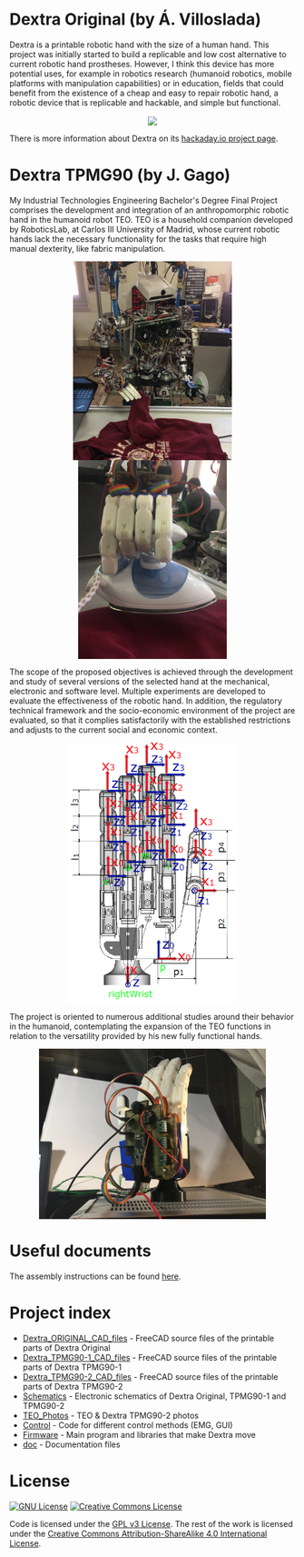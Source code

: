 # Dextra Original (by Á. Villoslada)
Dextra is a printable robotic hand with the size of a human hand. This project was initially started to build a replicable and low cost alternative to current robotic hand prostheses. However, I think this device has more potential uses, for example in robotics research (humanoid robotics, mobile platforms with manipulation capabilities) or in education, fields that could benefit from the existence of a cheap and easy to repair robotic hand, a robotic device that is replicable and hackable, and simple but functional.

<p align="center">
<img src="./doc/images/dextra/dextra2.jpg" width="350" align="center">
</p>

There is more information about Dextra on its [hackaday.io project page](https://hackaday.io/project/9890-dextra).

# Dextra TPMG90 (by J. Gago)

My Industrial Technologies Engineering Bachelor's Degree Final Project comprises the development and integration of an anthropomorphic robotic hand in the humanoid robot TEO. TEO is a household companion developed by RoboticsLab, at Carlos III University of Madrid, whose current robotic hands lack the necessary functionality for the tasks that require high manual dexterity, like fabric manipulation.

<p align="center">
<img src="./TEO_Photos/folding(4).jpg" height="350" align="center">
  <img src="./TEO_Photos/folding(3).jpg" height="350" align="center">
</p>

The scope of the proposed objectives is achieved through the development and study of several versions of the selected hand at the mechanical, electronic and software level. Multiple experiments are developed to evaluate the effectiveness of the robotic hand. In addition, the regulatory technical framework and the socio-economic environment of the project are evaluated, so that it complies satisfactorily with the established restrictions and adjusts to the current social and economic context.

<p align="center">
<img src="./Dextra_TPMG90-2_CAD_files/DH-TPMG90-2.PNG" width="300" align="center">
</p>


The project is oriented to numerous additional studies around their behavior in the humanoid, contemplating the expansion of the TEO functions in relation to the versatility provided by his new fully functional hands. 

<p align="center">
<img src="./Dextra_TPMG90-2_CAD_files/Cutkosky_Taxonomy/integracion.jpg" width="400" align="center">
</p>

# Useful documents
The assembly instructions can be found [here](https://github.com/Alvipe/Dextra/tree/master/doc/dextra_assembly_instructions.pdf).

# Project index
* [Dextra_ORIGINAL_CAD_files](https://github.com/jgagom/Dextra/tree/dextraTPMG90/Dextra_ORIGINAL_CAD_files) - FreeCAD source files of the printable parts of Dextra Original
* [Dextra_TPMG90-1_CAD_files](https://github.com/jgagom/Dextra/tree/dextraTPMG90/Dextra_TPMG90-1_CAD_files) - FreeCAD source files of the printable parts of Dextra TPMG90-1
* [Dextra_TPMG90-2_CAD_files](https://github.com/jgagom/Dextra/tree/dextraTPMG90/Dextra_TPMG90-2_CAD_files) - FreeCAD source files of the printable parts of Dextra TPMG90-2
* [Schematics](https://github.com/jgagom/Dextra/tree/dextraTPMG90/Schematics) - Electronic schematics of Dextra Original, TPMG90-1 and TPMG90-2
* [TEO_Photos](https://github.com/jgagom/Dextra/tree/dextraTPMG90/TEO_Photos) - TEO & Dextra TPMG90-2 photos
* [Control](https://github.com/Alvipe/Dextra/tree/master/Control) - Code for different control methods (EMG, GUI)
* [Firmware](https://github.com/Alvipe/Dextra/tree/master/Firmware) - Main program and libraries that make Dextra move
* [doc](https://github.com/Alvipe/Dextra/tree/master/doc) - Documentation files

# License
<a rel="license1" href="https://www.gnu.org/licenses/gpl-3.0.html"><img alt="GNU License" style="border-width:0" src="https://www.gnu.org/graphics/gplv3-88x31.png" /></a>  <a rel="license2" href="http://creativecommons.org/licenses/by-sa/4.0/"><img alt="Creative Commons License" style="border-width:0" src="https://i.creativecommons.org/l/by-sa/4.0/88x31.png" /></a>

Code is licensed under the [GPL v3 License](https://www.gnu.org/licenses/gpl-3.0.html). The rest of the work is licensed under the [Creative Commons Attribution-ShareAlike 4.0 International License](http://creativecommons.org/licenses/by-sa/4.0/).
